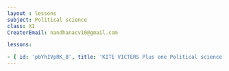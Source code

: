 ```yaml
--- 
layout : lessons 
subject: Political science
class: XI
CreaterEmail: nandhanacv10@gmail.com

lessons: 

- { id: 'pbYhIVpRK_8', title: 'KITE VICTERS Plus one Political science  Class 01 (First Bell-ഫസ്റ്റ് ബെല്‍)' }
---
```

